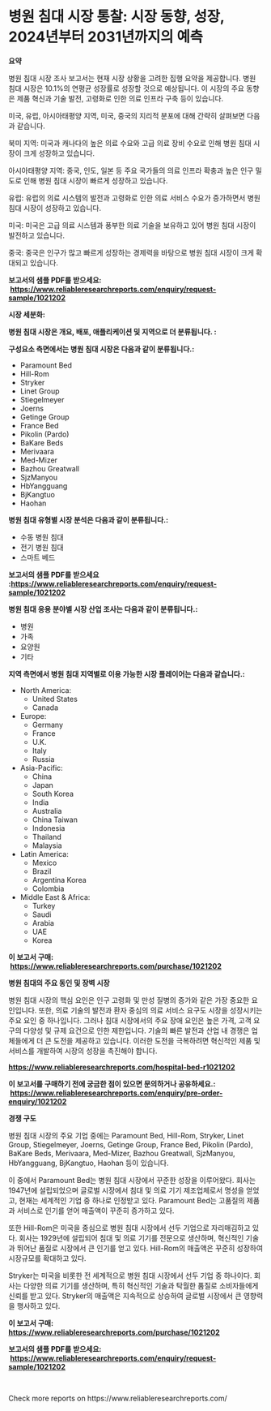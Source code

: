 <p><h1>병원 침대 시장 통찰: 시장 동향, 성장, 2024년부터 2031년까지의 예측</h1></p><p><strong>요약</strong></p>
<p><p>병원 침대 시장 조사 보고서는 현재 시장 상황을 고려한 집행 요약을 제공합니다. 병원 침대 시장은 10.1%의 연평균 성장률로 성장할 것으로 예상됩니다. 이 시장의 주요 동향은 제품 혁신과 기술 발전, 고령화로 인한 의료 인프라 구축 등이 있습니다.</p><p>미국, 유럽, 아시아태평양 지역, 미국, 중국의 지리적 분포에 대해 간략히 살펴보면 다음과 같습니다.</p><p>북미 지역: 미국과 캐나다의 높은 의료 수요와 고급 의료 장비 수요로 인해 병원 침대 시장이 크게 성장하고 있습니다.</p><p>아시아태평양 지역: 중국, 인도, 일본 등 주요 국가들의 의료 인프라 확충과 높은 인구 밀도로 인해 병원 침대 시장이 빠르게 성장하고 있습니다.</p><p>유럽: 유럽의 의료 시스템의 발전과 고령화로 인한 의료 서비스 수요가 증가하면서 병원 침대 시장이 성장하고 있습니다.</p><p>미국: 미국은 고급 의료 시스템과 풍부한 의료 기술을 보유하고 있어 병원 침대 시장이 발전하고 있습니다.</p><p>중국: 중국은 인구가 많고 빠르게 성장하는 경제력을 바탕으로 병원 침대 시장이 크게 확대되고 있습니다.</p></p>
<p><strong>보고서의 샘플 PDF를 받으세요: &nbsp;<a href="https://www.reliableresearchreports.com/enquiry/request-sample/1021202">https://www.reliableresearchreports.com/enquiry/request-sample/1021202</a></strong></p>
<p><strong>시장 세분화:</strong></p>
<p><strong> 병원 침대 시장은 개요, 배포, 애플리케이션 및 지역으로 더 분류됩니다. :</strong></p>
<p><strong>구성요소 측면에서는 병원 침대 시장은 다음과 같이 분류됩니다.:</strong></p>
<p><ul><li>Paramount Bed</li><li>Hill-Rom</li><li>Stryker</li><li>Linet Group</li><li>Stiegelmeyer</li><li>Joerns</li><li>Getinge Group</li><li>France Bed</li><li>Pikolin (Pardo)</li><li>BaKare Beds</li><li>Merivaara</li><li>Med-Mizer</li><li>Bazhou Greatwall</li><li>SjzManyou</li><li>HbYangguang</li><li>BjKangtuo</li><li>Haohan</li></ul></p>
<p><strong> 병원 침대 유형별 시장 분석은 다음과 같이 분류됩니다.:</strong></p>
<p><ul><li>수동 병원 침대</li><li>전기 병원 침대</li><li>스마트 베드</li></ul></p>
<p><strong>보고서의 샘플 PDF를 받으세요 :<a href="https://www.reliableresearchreports.com/enquiry/request-sample/1021202">https://www.reliableresearchreports.com/enquiry/request-sample/1021202</a></strong></p>
<p><strong> 병원 침대 응용 분야별 시장 산업 조사는 다음과 같이 분류됩니다.:</strong></p>
<p><ul><li>병원</li><li>가족</li><li>요양원</li><li>기타</li></ul></p>
<p><strong>지역 측면에서 병원 침대 지역별로 이용 가능한 시장 플레이어는 다음과 같습니다.:</strong></p>
<p><ul>
    <li>
        North America:
        <ul>
            <li>United States</li>
            <li>Canada</li>
        </ul>
    </li>
    <li>
        Europe:
        <ul>
            <li>Germany</li>
            <li>France</li>
            <li>U.K.</li>
            <li>Italy</li>
            <li>Russia</li>
        </ul>
    </li>
    <li>
        Asia-Pacific:
        <ul>
            <li>China</li>
            <li>Japan</li>
            <li>South Korea</li>
            <li>India</li>
            <li>Australia</li>
            <li>China Taiwan</li>
            <li>Indonesia</li>
            <li>Thailand</li>
            <li>Malaysia</li>
        </ul>
    </li>
    <li>
        Latin America:
        <ul>
            <li>Mexico</li>
            <li>Brazil</li>
            <li>Argentina Korea</li>
            <li>Colombia</li>
        </ul>
    </li>
    <li>
        Middle East & Africa:
        <ul>
            <li>Turkey</li>
            <li>Saudi</li>
            <li>Arabia</li>
            <li>UAE</li>
            <li>Korea</li>
        </ul>
    </li>
    </ul></p>
<p><strong>이 보고서 구매: &nbsp;<a href="https://www.reliableresearchreports.com/purchase/1021202">https://www.reliableresearchreports.com/purchase/1021202</a></strong></p>
<p><strong>병원 침대의 주요 동인 및 장벽 시장</strong></p>
<p><p>병원 침대 시장의 핵심 요인은 인구 고령화 및 만성 질병의 증가와 같은 가장 중요한 요인입니다. 또한, 의료 기술의 발전과 환자 중심의 의료 서비스 요구도 시장을 성장시키는 주요 요인 중 하나입니다. 그러나 침대 시장에서의 주요 장애 요인은 높은 가격, 고객 요구의 다양성 및 규제 요건으로 인한 제한입니다. 기술의 빠른 발전과 산업 내 경쟁은 업체들에게 더 큰 도전을 제공하고 있습니다. 이러한 도전을 극복하려면 혁신적인 제품 및 서비스를 개발하여 시장의 성장을 촉진해야 합니다.</p></p>
<p><strong><a href="https://www.reliableresearchreports.com/hospital-bed-r1021202">https://www.reliableresearchreports.com/hospital-bed-r1021202</a></strong></p>
<p><strong>이 보고서를 구매하기 전에 궁금한 점이 있으면 문의하거나 공유하세요.: &nbsp;<a href="https://www.reliableresearchreports.com/enquiry/pre-order-enquiry/1021202">https://www.reliableresearchreports.com/enquiry/pre-order-enquiry/1021202</a></strong></p>
<p><strong>경쟁 구도</strong></p>
<p><p>병원 침대 시장의 주요 기업 중에는 Paramount Bed, Hill-Rom, Stryker, Linet Group, Stiegelmeyer, Joerns, Getinge Group, France Bed, Pikolin (Pardo), BaKare Beds, Merivaara, Med-Mizer, Bazhou Greatwall, SjzManyou, HbYangguang, BjKangtuo, Haohan 등이 있습니다.</p><p>이 중에서 Paramount Bed는 병원 침대 시장에서 꾸준한 성장을 이루어왔다. 회사는 1947년에 설립되었으며 글로벌 시장에서 침대 및 의료 기기 제조업체로서 명성을 얻었고, 현재는 세계적인 기업 중 하나로 인정받고 있다. Paramount Bed는 고품질의 제품과 서비스로 인기를 얻어 매출액이 꾸준히 증가하고 있다.</p><p>또한 Hill-Rom은 미국을 중심으로 병원 침대 시장에서 선두 기업으로 자리매김하고 있다. 회사는 1929년에 설립되어 침대 및 의료 기기를 전문으로 생산하며, 혁신적인 기술과 뛰어난 품질로 시장에서 큰 인기를 얻고 있다. Hill-Rom의 매출액은 꾸준히 성장하여 시장규모를 확대하고 있다.</p><p>Stryker는 미국을 비롯한 전 세계적으로 병원 침대 시장에서 선두 기업 중 하나이다. 회사는 다양한 의료 기기를 생산하며, 특히 혁신적인 기술과 탁월한 품질로 소비자들에게 신뢰를 받고 있다. Stryker의 매출액은 지속적으로 상승하여 글로벌 시장에서 큰 영향력을 행사하고 있다.</p></p>
<p><strong>이 보고서 구매: &nbsp; <a href="https://www.reliableresearchreports.com/purchase/1021202">https://www.reliableresearchreports.com/purchase/1021202</a></strong></p>
<p><strong>보고서의 샘플 PDF를 받으세요: &nbsp;<a href="https://www.reliableresearchreports.com/enquiry/request-sample/1021202">https://www.reliableresearchreports.com/enquiry/request-sample/1021202</a></strong><strong></strong></p>
<p>&nbsp;</p>
<p>Check more reports on https://www.reliableresearchreports.com/</p>